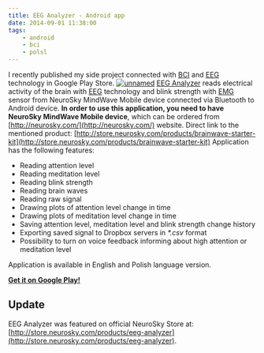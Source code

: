 ```yaml
---
title: EEG Analyzer - Android app
date: 2014-09-01 11:38:00
tags:
	- android
	- bci
	- polsl
---
```



I recently published my side project connected with [BCI](http://en.wikipedia.org/wiki/Brain%E2%80%93computer_interface) and [EEG](http://en.wikipedia.org/wiki/Electroencephalography) technology in Google Play Store. [![unnamed](/images/posts/2014/eeg-analyzer-android-app/eeg_analyzer_graphic.png)](https://play.google.com/store/apps/details?id=com.pwittchen.eeganalyzer) [EEG Analyzer](https://play.google.com/store/apps/details?id=com.pwittchen.eeganalyzer) reads electrical activity of the brain with [EEG](http://en.wikipedia.org/wiki/Electroencephalography) technology and blink strength with [EMG](http://en.wikipedia.org/wiki/Electromyography) sensor from NeuroSky MindWave Mobile device connected via Bluetooth to Android device. **In order to use this application, you need to have NeuroSky MindWave Mobile device**, which can be ordered from [http://neurosky.com/](http://neurosky.com/) website. Direct link to the mentioned product: [http://store.neurosky.com/products/brainwave-starter-kit](http://store.neurosky.com/products/brainwave-starter-kit) Application has the following features:

*   Reading attention level
*   Reading meditation level
*   Reading blink strength
*   Reading brain waves
*   Reading raw signal
*   Drawing plots of attention level change in time
*   Drawing plots of meditation level change in time
*   Saving attention level, meditation level and blink strength change history
*   Exporting saved signal to Dropbox servers in _*.csv_ format
*   Possibility to turn on voice feedback informing about high attention or meditation level

Application is available in English and Polish language version. 

[**Get it on Google Play!**](https://play.google.com/store/apps/details?id=com.pwittchen.eeganalyzer)

Update
------

EEG Analyzer was featured on official NeuroSky Store at: [http://store.neurosky.com/products/eeg-analyzer](http://store.neurosky.com/products/eeg-analyzer).